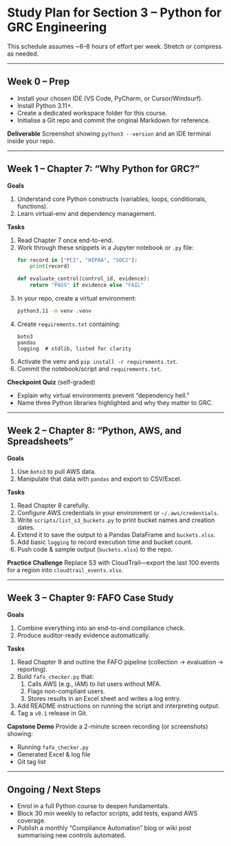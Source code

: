 # Study Plan for Section 3 – Python for GRC Engineering

This schedule assumes ~6–8 hours of effort per week. Stretch or compress as needed.

---
## Week 0 – Prep
- Install your chosen IDE (VS Code, PyCharm, or Cursor/Windsurf).
- Install Python 3.11+.
- Create a dedicated workspace folder for this course.
- Initialise a Git repo and commit the original Markdown for reference.

**Deliverable**  Screenshot showing `python3 --version` and an IDE terminal inside your repo.

---
## Week 1 – Chapter 7: “Why Python for GRC?”
**Goals**
1. Understand core Python constructs (variables, loops, conditionals, functions).
2. Learn virtual-env and dependency management.

**Tasks**
1. Read Chapter 7 once end-to-end.
2. Work through these snippets in a Jupyter notebook or `.py` file:
   ```python
   for record in ["PCI", "HIPAA", "SOC2"]:
       print(record)

   def evaluate_control(control_id, evidence):
       return "PASS" if evidence else "FAIL"
   ```
3. In your repo, create a virtual environment:
   ```bash
   python3.11 -m venv .venv
   ```
4. Create `requirements.txt` containing:
   ```text
   boto3
   pandas
   logging  # stdlib, listed for clarity
   ```
5. Activate the venv and `pip install -r requirements.txt`.
6. Commit the notebook/script and `requirements.txt`.

**Checkpoint Quiz** (self-graded)
- Explain why virtual environments prevent “dependency hell.”
- Name three Python libraries highlighted and why they matter to GRC.

---
## Week 2 – Chapter 8: “Python, AWS, and Spreadsheets”
**Goals**
1. Use `boto3` to pull AWS data.
2. Manipulate that data with `pandas` and export to CSV/Excel.

**Tasks**
1. Read Chapter 8 carefully.
2. Configure AWS credentials in your environment or `~/.aws/credentials`.
3. Write `scripts/list_s3_buckets.py` to print bucket names and creation dates.
4. Extend it to save the output to a Pandas DataFrame and `buckets.xlsx`.
5. Add basic `logging` to record execution time and bucket count.
6. Push code & sample output (`buckets.xlsx`) to the repo.

**Practice Challenge**
Replace S3 with CloudTrail—export the last 100 events for a region into `cloudtrail_events.xlsx`.

---
## Week 3 – Chapter 9: FAFO Case Study
**Goals**
1. Combine everything into an end-to-end compliance check.
2. Produce auditor-ready evidence automatically.

**Tasks**
1. Read Chapter 9 and outline the FAFO pipeline (collection → evaluation → reporting).
2. Build `fafo_checker.py` that:
   1. Calls AWS (e.g., IAM) to list users without MFA.
   2. Flags non-compliant users.
   3. Stores results in an Excel sheet and writes a log entry.
3. Add README instructions on running the script and interpreting output.
4. Tag a `v0.1` release in Git.

**Capstone Demo**
Provide a 2-minute screen recording (or screenshots) showing:
- Running `fafo_checker.py`
- Generated Excel & log file
- Git tag list

---
## Ongoing / Next Steps
- Enrol in a full Python course to deepen fundamentals.
- Block 30 min weekly to refactor scripts, add tests, expand AWS coverage.
- Publish a monthly “Compliance Automation” blog or wiki post summarising new controls automated.
